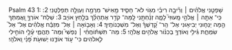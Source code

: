 Psalm 43
1: שָׁפְטֵ֤נִי אֱלֹהִ֨ים ׀ וְרִ֘יבָ֤ה רִיבִ֗י מִגּ֥וֹי לֹא־ חָסִ֑יד מֵ֤אִישׁ־ מִרְמָ֖ה וְעַוְלָ֣ה תְפַלְּטֵֽנִי׃
2: כִּֽי־ אַתָּ֤ה ׀ אֱלֹהֵ֣י מָֽעוּזִּי֮ לָמָ֪ה זְנַ֫חְתָּ֥נִי לָֽמָּה־ קֹדֵ֥ר אֶתְהַלֵּ֗ךְ בְּלַ֣חַץ אוֹיֵֽב׃
3: שְׁלַח־ אוֹרְךָ֣ וַ֭אֲמִתְּךָ הֵ֣מָּה יַנְח֑וּנִי יְבִיא֥וּנִי אֶל־ הַֽר־ קָ֝דְשְׁךָ֗ וְאֶל־ מִשְׁכְּנוֹתֶֽיךָ׃
4: וְאָב֤וֹאָה ׀ אֶל־ מִזְבַּ֬ח אֱלֹהִ֗ים אֶל־ אֵל֮ שִׂמְחַ֪ת גִּ֫ילִ֥י וְאוֹדְךָ֥ בְכִנּ֗וֹר אֱלֹהִ֥ים אֱלֹהָֽי׃
5: מַה־ תִּשְׁתּ֬וֹחֲחִ֨י ׀ נַפְשִׁי֮ וּֽמַה־ תֶּהֱמִ֪י עָ֫לָ֥י הוֹחִ֣ילִי לֽ͏ֵ֭אלֹהִים כִּי־ ע֣וֹד אוֹדֶ֑נּוּ יְשׁוּעֹ֥ת פָּ֝נַ֗י וֵֽאלֹהָֽי׃